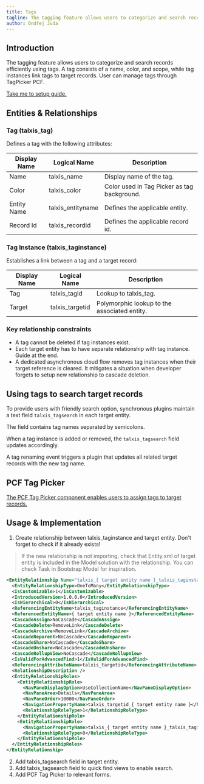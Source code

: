 ```yaml
---
title: Tags
tagline: The tagging feature allows users to categorize and search records efficiently using tags.
author: Ondřej Juda
---
```


## Introduction

The tagging feature allows users to categorize and search records efficiently using tags. A tag consists of a name, color, and scope, while tag instances link tags to target records. User can manage tags through TagPicker PCF.

[Take me to setup guide.](/en/developer-guide/applications/modules/bootstrap/tags/#usage-implementation)

## Entities & Relationships

### Tag (talxis_tag)

Defines a tag with the following attributes:

| Display Name | Logical Name      | Description                                 |
|--------------|-------------------|---------------------------------------------|
| Name         | talxis_name       | Display name of the tag.                    |
| Color        | talxis_color      | Color used in Tag Picker as tag background. |
| Entity Name  | talxis_entityname | Defines the applicable entity.              |
| Record Id    | talxis_recordid   | Defines the applicable record id.           |

### Tag Instance (talxis_taginstance)

Establishes a link between a tag and a target record:

| Display Name | Logical Name      | Description                                  |
|--------------|-------------------|----------------------------------------------|
| Tag          | talxis_tagid      | Lookup to talxis_tag.                        |
| Target       | talxis_targetid   | Polymorphic lookup to the associated entity. |

### Key relationship constraints

- A tag cannot be deleted if tag instances exist.
- Each target entity has to have separate relationship with tag instance. Guide at the end.
- A dedicated asynchronous cloud flow removes tag instances when their target reference is cleared. It mitigates a situation when developer forgets to setup new relationship to cascade deletion.

## Using tags to search target records

To provide users with friendly search option, synchronous plugins maintain a text field `talxis_tagsearch` in each target entity.

The field contains tag names separated by semicolons.

When a tag instance is added or removed, the `talxis_tagsearch` field updates accordingly.

A tag renaming event triggers a plugin that updates all related target records with the new tag name.

## PCF Tag Picker

[The PCF Tag Picker component enables users to assign tags to target records.](/en/developer-guide/applications/controls/tagpicker)

## Usage & Implementation

1. Create relationship between talxis_taginstance and target entity. Don't forget to check if it already exists!

> If the new relationship is not importing, check that Entity.xml of target entity is included in the Model solution with the relationship. You can check Task in Bootstrap Model for inspiration.

```xml
<EntityRelationship Name="talxis_{ target entity name }_talxis_taginstance_targetid">
  <EntityRelationshipType>OneToMany</EntityRelationshipType>
  <IsCustomizable>1</IsCustomizable>
  <IntroducedVersion>1.0.0.0</IntroducedVersion>
  <IsHierarchical>0</IsHierarchical>
  <ReferencingEntityName>talxis_taginstance</ReferencingEntityName>
  <ReferencedEntityName>{ target entity name }</ReferencedEntityName>
  <CascadeAssign>NoCascade</CascadeAssign>
  <CascadeDelete>RemoveLink</CascadeDelete>
  <CascadeArchive>RemoveLink</CascadeArchive>
  <CascadeReparent>NoCascade</CascadeReparent>
  <CascadeShare>NoCascade</CascadeShare>
  <CascadeUnshare>NoCascade</CascadeUnshare>
  <CascadeRollupView>NoCascade</CascadeRollupView>
  <IsValidForAdvancedFind>1</IsValidForAdvancedFind>
  <ReferencingAttributeName>talxis_targetid</ReferencingAttributeName>
  <RelationshipDescription />
  <EntityRelationshipRoles>
    <EntityRelationshipRole>
      <NavPaneDisplayOption>UseCollectionName</NavPaneDisplayOption>
      <NavPaneArea>Details</NavPaneArea>
      <NavPaneOrder>10000</NavPaneOrder>
      <NavigationPropertyName>talxis_targetid_{ target entity name }</NavigationPropertyName>
      <RelationshipRoleType>1</RelationshipRoleType>
    </EntityRelationshipRole>
    <EntityRelationshipRole>
      <NavigationPropertyName>talxis_{ target entity name }_talxis_taginstance_targetid</NavigationPropertyName>
      <RelationshipRoleType>0</RelationshipRoleType>
    </EntityRelationshipRole>
  </EntityRelationshipRoles>
</EntityRelationship>
```

2. Add talxis_tagsearch field in target entity.
3. Add talxis_tagsearch field to quick find views to enable search.
4. Add PCF Tag Picker to relevant forms.
